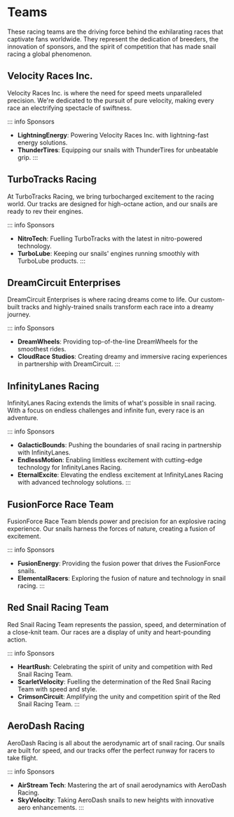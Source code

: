 # Teams

These racing teams are the driving force behind the exhilarating races that 
captivate fans worldwide. They represent the dedication of breeders, the 
innovation of sponsors, and the spirit of competition that has made snail 
racing a global phenomenon.

## Velocity Races Inc.

Velocity Races Inc. is where the need for speed meets unparalleled precision. 
We're dedicated to the pursuit of pure velocity, making every race an 
electrifying spectacle of swiftness.

::: info Sponsors
- **LightningEnergy**: Powering Velocity Races Inc. with lightning-fast energy 
  solutions.
- **ThunderTires**: Equipping our snails with ThunderTires for unbeatable grip.
:::

## TurboTracks Racing

At TurboTracks Racing, we bring turbocharged excitement to the racing world. 
Our tracks are designed for high-octane action, and our snails are ready to rev 
their engines.

::: info Sponsors
- **NitroTech**: Fuelling TurboTracks with the latest in nitro-powered 
  technology.
- **TurboLube**: Keeping our snails' engines running smoothly with TurboLube 
  products.
:::

## DreamCircuit Enterprises


DreamCircuit Enterprises is where racing dreams come to life. Our custom-built 
tracks and highly-trained snails transform each race into a dreamy journey.

::: info Sponsors
- **DreamWheels**: Providing top-of-the-line DreamWheels for the smoothest 
  rides.
- **CloudRace Studios**: Creating dreamy and immersive racing experiences in 
  partnership with DreamCircuit.
:::

## InfinityLanes Racing

InfinityLanes Racing extends the limits of what's possible in snail racing. 
With a focus on endless challenges and infinite fun, every race is an adventure.

::: info Sponsors
- **GalacticBounds**: Pushing the boundaries of snail racing in partnership 
  with InfinityLanes.
- **EndlessMotion**: Enabling limitless excitement with cutting-edge technology
  for InfinityLanes Racing.
- **EternalExcite**: Elevating the endless excitement at InfinityLanes Racing 
  with advanced technology solutions.
:::

## FusionForce Race Team

FusionForce Race Team blends power and precision for an explosive racing 
experience. Our snails harness the forces of nature, creating a fusion of 
excitement.

::: info Sponsors
- **FusionEnergy**: Providing the fusion power that drives the FusionForce 
  snails.
- **ElementalRacers**: Exploring the fusion of nature and technology in snail 
  racing.
:::

## Red Snail Racing Team

Red Snail Racing Team represents the passion, speed, and determination of a 
close-knit team. Our races are a display of unity and heart-pounding action.

::: info Sponsors
- **HeartRush**: Celebrating the spirit of unity and competition with Red Snail 
  Racing Team.
- **ScarletVelocity**: Fuelling the determination of the Red Snail Racing Team 
  with speed and style.
- **CrimsonCircuit**: Amplifying the unity and competition spirit of the Red 
  Snail Racing Team.
:::

## AeroDash Racing

AeroDash Racing is all about the aerodynamic art of snail racing. Our snails 
are built for speed, and our tracks offer the perfect runway for racers to take 
flight.

::: info Sponsors
- **AirStream Tech**: Mastering the art of snail aerodynamics with AeroDash 
  Racing.
- **SkyVelocity**: Taking AeroDash snails to new heights with innovative 
  aero enhancements.
:::